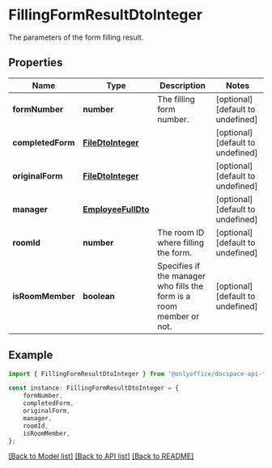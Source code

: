 # FillingFormResultDtoInteger

The parameters of the form filling result.

## Properties

Name | Type | Description | Notes
------------ | ------------- | ------------- | -------------
**formNumber** | **number** | The filling form number. | [optional] [default to undefined]
**completedForm** | [**FileDtoInteger**](FileDtoInteger.md) |  | [optional] [default to undefined]
**originalForm** | [**FileDtoInteger**](FileDtoInteger.md) |  | [optional] [default to undefined]
**manager** | [**EmployeeFullDto**](EmployeeFullDto.md) |  | [optional] [default to undefined]
**roomId** | **number** | The room ID where filling the form. | [optional] [default to undefined]
**isRoomMember** | **boolean** | Specifies if the manager who fills the form is a room member or not. | [optional] [default to undefined]

## Example

```typescript
import { FillingFormResultDtoInteger } from '@onlyoffice/docspace-api-typescript';

const instance: FillingFormResultDtoInteger = {
    formNumber,
    completedForm,
    originalForm,
    manager,
    roomId,
    isRoomMember,
};
```

[[Back to Model list]](../README.md#documentation-for-models) [[Back to API list]](../README.md#documentation-for-api-endpoints) [[Back to README]](../README.md)
